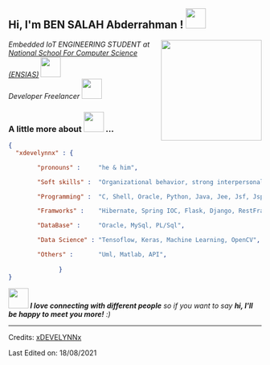 <h2> Hi, I'm BEN SALAH Abderrahman ! 
  <img src="https://media.giphy.com/media/gKTrvcXJMCpYn80V6R/giphy.gif?cid=ecf05e47duxj6qnzirr77aoyjgiisy7t2norghr5t669jx9d&rid=giphy.gif&ct=s" width="40">
</h2>
<img align='right' src="https://media.giphy.com/media/S8ZHY5Y9ULhSAGPg50/source.gif" width="200">
<p><em>Embedded IoT ENGINEERING STUDENT at <a href="http://ensias.um5.ac.ma/">National School For Computer Science (ENSIAS)</a>
<img class="align-bottom" src="https://media.giphy.com/media/xlCMfgDZjnA589CzCB/giphy.gif?cid=ecf05e47pkkfz1xant62wjdsh9jf81840fok3m1zz5dnyo0u&rid=giphy.gif&ct=s" width="40"></br>Developer Freelancer 
<img src="https://media.giphy.com/media/WUlplcMpOCEmTGBtBW/giphy.gif" width="40"> 
</em></p>

###  A little more about <img class="align-bottom" src="https://media.giphy.com/media/fTsZNbPQxJWtor2LXE/giphy.gif?cid=ecf05e47c0leegww5b2a8psprbt1hs5a9ac3lph17imouaaw&rid=giphy.gif&ct=ts" width="40"> ...  

```Json
{
  "xdevelynnx" : {

        "pronouns" :     "he & him",

        "Soft skills" :  "Organizational behavior, strong interpersonal skills, challenging, innovative",

        "Programming" :  "C, Shell, Oracle, Python, Java, Jee, Jsf, Jsp, Swing, Primefaces, Php",

        "Framworks" :    "Hibernate, Spring IOC, Flask, Django, RestFramework API Django, Bootstrap",

        "DataBase" :     "Oracle, MySql, PL/Sql",

        "Data Science" : "Tensoflow, Keras, Machine Learning, OpenCV",

        "Others" :       "Uml, Matlab, API",
        
              } 
}
```

<img src="https://media.giphy.com/media/LnQjpWaON8nhr21vNW/giphy.gif" width="40"><em><b> I love connecting with different people</b> so if you want to say <b>hi, I'll be happy to meet you more!</b> :)</em>

-----
Credits: [xDEVELYNNx](https://github.com/xDEVELYNNx)

Last Edited on: 18/08/2021
